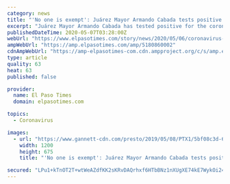 ```yaml
---
category: news
title: "'No one is exempt': Juárez Mayor Armando Cabada tests positive for COVID-19"
excerpt: "Juárez Mayor Armando Cabada has tested positive for the coronavirus, according to a video posted on his Facebook page Wednesday night."
publishedDateTime: 2020-05-07T03:28:00Z
webUrl: "https://www.elpasotimes.com/story/news/2020/05/06/coronavirus-juarez-mayor-armando-cabada-tests-positive-covid-19/5180860002/"
ampWebUrl: "https://amp.elpasotimes.com/amp/5180860002"
cdnAmpWebUrl: "https://amp-elpasotimes-com.cdn.ampproject.org/c/s/amp.elpasotimes.com/amp/5180860002"
type: article
quality: 63
heat: 63
published: false

provider:
  name: El Paso Times
  domain: elpasotimes.com

topics:
  - Coronavirus

images:
  - url: "https://www.gannett-cdn.com/presto/2019/05/08/PTX1/5bf08c3d-6f8d-4b71-b41e-fb6e1cae0e80-Armando_Cabada.JPG?auto=webp&crop=2504,1409,x0,y276&format=pjpg&width=1200"
    width: 1200
    height: 675
    title: "'No one is exempt': Juárez Mayor Armando Cabada tests positive for COVID-19"

secured: "LPu1+kTnOT2T+wtWeAZdfKK2sKRvDAQrhxf6HTbBNz1nXUgXE74kE7WykOi24a1HTBn+OlLk001Idic6od+1FTS3P0TaJSvWSfIDtPB47S8UycpBLuBph2pjm//0W98G5PV3LWh+VgxaeyOg5raJ9VRSriboqq4iA0g2Q1hOR+Ce26tKQbN1mpBhzQlN5YitWaQY/BBzne5PU57nWA0Aj7LxuYecqm3Fcr/5d5cA15IArAOQn0BQL0Nr0OJXG99ST7Hx3KQpSoEbvL3dQnvGp6iqBJaD0YMjKF+tuvHP9rsjicaajbD/ReNsI+4lHRiN;JCI9qduYfaS0dv7iXLROLw=="
---
```


